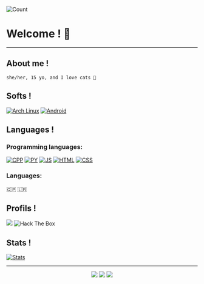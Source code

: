 ![Count](https://profile-counter.glitch.me/n3k0girl/count.svg)

# Welcome ! 💜
---
## About me !
```
she/her, 15 yo, and I love cats 💖
```
## Softs !

[![Arch Linux](https://img.shields.io/badge/Arch_Linux-1793D1?style=flat-square&logo=arch-linux&logoColor=black)]()
[![Android](https://img.shields.io/badge/Android-3DDC84?style=flat-square&logo=android&logoColor=black)]()

## Languages !

### Programming languages:
[![CPP]()]()
[![PY]()]()
[![JS]()]()
[![HTML]()]()
[![CSS]()]()

### Languages:
🇨🇵 🇱🇷 

## Profils !

<img src="https://media.discordapp.net/attachments/854106418038308874/887348873754972190/n3k0girl.png">

<img src="http://www.hackthebox.eu/badge/image/530691" alt="Hack The Box">

## Stats !

[![Stats](https://github-readme-stats.vercel.app/api/top-langs/?username=n3k0girl&theme=blue-green)]()

---
<p align="center">
  <img src="https://img.shields.io/github/followers/n3k0girl?style=social">
  <img src="https://img.shields.io/github/stars/n3k0girl?style=social">
  <img src="https://komarev.com/ghpvc/?username=n3k0girl&color=blue"> </p>
